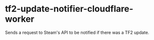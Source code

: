 # tf2-update-notifier-cloudflare-worker
 Sends a request to Steam's API to be notified if there was a TF2 update.
